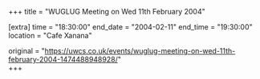 +++
title = "WUGLUG Meeting on Wed 11th February 2004"

[extra]
time = "18:30:00"
end_date = "2004-02-11"
end_time = "19:30:00"
location = "Cafe Xanana"

original = "https://uwcs.co.uk/events/wuglug-meeting-on-wed-11th-february-2004-1474488948928/"    
+++



